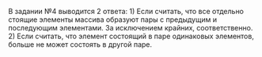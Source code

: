 В задании №4 выводится 2 ответа: 
	1) Если считать, что все отдельно стоящие элементы массива образуют пары с предыдущим и последующим элементами. За 	исключением крайних, соответственно.
	2) Если считать, что элемент состоящий в паре одинаковых элементов, больше не может состоять в другой паре. 